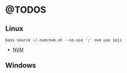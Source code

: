 # @TODOS

## Linux

```fish
bass source ~/.nvm/nvm.sh --no-use ';' nvm use iojs
```

- [NVM](https://github.com/creationix/nvm)

## Windows
